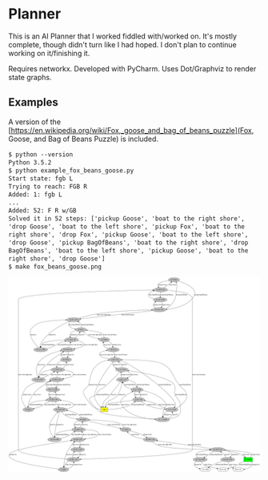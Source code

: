 # Planner

This is an AI Planner that I worked fiddled with/worked on. It's mostly
complete, though didn't turn like I had hoped. I don't plan to continue working
on it/finishing it.

Requires networkx. Developed with PyCharm. Uses Dot/Graphviz to render state
graphs.

## Examples

A version of the [https://en.wikipedia.org/wiki/Fox,_goose_and_bag_of_beans_puzzle](Fox, Goose, and Bag of Beans Puzzle) is included.

```
$ python --version
Python 3.5.2
$ python example_fox_beans_goose.py
Start state: fgb L
Trying to reach: FGB R
Added: 1: fgb L
...
Added: 52: F R w/GB
Solved it in 52 steps: ['pickup Goose', 'boat to the right shore', 'drop Goose', 'boat to the left shore', 'pickup Fox', 'boat to the right shore', 'drop Fox', 'pickup Goose', 'boat to the left shore', 'drop Goose', 'pickup BagOfBeans', 'boat to the right shore', 'drop BagOfBeans', 'boat to the left shore', 'pickup Goose', 'boat to the right shore', 'drop Goose']
$ make fox_beans_goose.png
```

![Fox Beans Goose state graph](fox-beans-goose.png?raw=true "Fox Beans Goose state graph")
